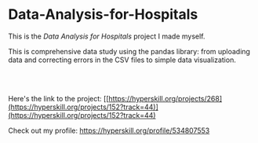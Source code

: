 # Data-Analysis-for-Hospitals

This is the *Data Analysis for Hospitals* project I made myself.


<p>This is comprehensive data study using the pandas library: from uploading data and correcting errors in the CSV files to simple data visualization.</p><br/><br/>

Here's the link to the project: [[https://hyperskill.org/projects/268](https://hyperskill.org/projects/152?track=44)](https://hyperskill.org/projects/152?track=44)

Check out my profile: https://hyperskill.org/profile/534807553
